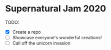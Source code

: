 # Supernatural Jam 2020

TODO:
- [x] Create a repo
- [ ] Showcase everyone's wonderful creations!
- [ ] Call off the unicorn invasion
